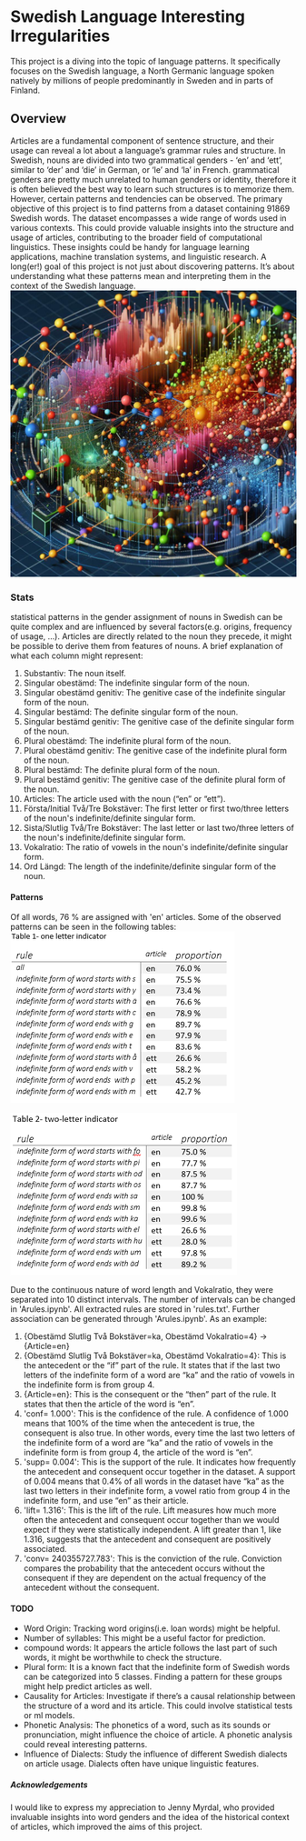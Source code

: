 # Swedish Language Interesting Irregularities
This project is a diving into the topic of language patterns. It specifically focuses on the Swedish language, a North Germanic language spoken natively by millions of people predominantly in Sweden and in parts of Finland.

## Overview

Articles are a fundamental component of sentence structure, and their usage can reveal a lot about a language’s grammar rules and structure. 
In Swedish, nouns are divided into two grammatical genders - ‘en’ and ‘ett’, similar to ‘der’ and ‘die’ in German, or ‘le’ and ‘la’ in French. grammatical genders are pretty much unrelated to human genders or identity, therefore it is often believed the best way to learn such structures is to memorize them.
However, certain patterns and tendencies can be observed. 
The primary objective of this project is to find patterns from a dataset containing 91869 Swedish words. The dataset encompasses a wide range of words used in various contexts. 
This could provide valuable insights into the structure and usage of articles, contributing to the broader field of computational linguistics. These insights could be handy for language learning applications, machine translation systems, and linguistic research.
A long(er!) goal of this project is not just about discovering patterns. It’s about understanding what these patterns mean and interpreting them in the context of the Swedish language.
<img src="https://github.com/Hirbod-JORFlint/Language-Analysis/blob/37354651a50452b4405371818d48e06aa711002f/Stage_2/Swedish/props/Pattern_mining_connections.jpeg"></img>

### Stats
statistical patterns in the gender assignment of nouns in Swedish can be quite complex and are influenced by several factors(e.g. origins, frequency of usage, ...). 
Articles are directly related to the noun they precede, it might be possible to derive them from features of nouns. A brief explanation of what each column might represent:
1. Substantiv: The noun itself.
2. Singular obestämd: The indefinite singular form of the noun.
3. Singular obestämd genitiv: The genitive case of the indefinite singular form of the noun.
4. Singular bestämd: The definite singular form of the noun.
5. Singular bestämd genitiv: The genitive case of the definite singular form of the noun.
6. Plural obestämd: The indefinite plural form of the noun.
7. Plural obestämd genitiv: The genitive case of the indefinite plural form of the noun.
8. Plural bestämd: The definite plural form of the noun.
9. Plural bestämd genitiv: The genitive case of the definite plural form of the noun.
10. Articles: The article used with the noun (“en” or “ett”).
11. Första/Initial Två/Tre Bokstäver: The first letter or first two/three letters of the noun's indefinite/definite singular form. 
12. Sista/Slutlig Två/Tre Bokstäver: The last letter or last two/three letters of the noun's indefinite/definite singular form. 
13. Vokalratio: The ratio of vowels in the noun's indefinite/definite singular form.
14. Ord Längd: The length of the indefinite/definite singular form of the noun.
	
#### Patterns

Of all words, 76 % are assigned with 'en' articles. Some of the observed patterns can be seen in the following tables:
<img src="https://github.com/Hirbod-JORFlint/Language-Analysis/blob/8910c1146223b0c1632593dffe9219773f7d7523/Stage_2/Swedish/props/Table_1.PNG"></img>


<img src="https://github.com/Hirbod-JORFlint/Language-Analysis/blob/8910c1146223b0c1632593dffe9219773f7d7523/Stage_2/Swedish/props/Table_2.PNG"></img>


Due to the continuous nature of word length and Vokalratio, they were separated into 10 distinct intervals. The number of intervals can be changed in 'Arules.ipynb'.
All extracted rules are stored in 'rules.txt'. Further association can be generated through 'Arules.ipynb'. As an example:
1. {Obestämd Slutlig Två Bokstäver=ka, Obestämd Vokalratio=4} -> {Article=en}
2. {Obestämd Slutlig Två Bokstäver=ka, Obestämd Vokalratio=4}: This is the antecedent or the “if” part of the rule. It states that if the last two letters of the indefinite form of a word are “ka” and the ratio of vowels in the indefinite form is from group 4.
3. {Article=en}: This is the consequent or the “then” part of the rule. It states that then the article of the word is “en”.
4. 'conf= 1.000': This is the confidence of the rule. A confidence of 1.000 means that 100% of the time when the antecedent is true, the consequent is also true. In other words, every time the last two letters of the indefinite form of a word are “ka” and the ratio of vowels in the indefinite form is from group 4, the article of the word is “en”.
5. 'supp= 0.004': This is the support of the rule. It indicates how frequently the antecedent and consequent occur together in the dataset. A support of 0.004 means that 0.4% of all words in the dataset have “ka” as the last two letters in their indefinite form, a vowel ratio from group 4 in the indefinite form, and use “en” as their article.
6. 'lift= 1.316': This is the lift of the rule. Lift measures how much more often the antecedent and consequent occur together than we would expect if they were statistically independent. A lift greater than 1, like 1.316, suggests that the antecedent and consequent are positively associated.
7. 'conv= 240355727.783': This is the conviction of the rule. Conviction compares the probability that the antecedent occurs without the consequent if they are dependent on the actual frequency of the antecedent without the consequent.

#### TODO

- Word Origin: Tracking word origins(i.e. loan words) might be helpful.
- Number of syllables: This might be a useful factor for prediction.
- compound words: It appears the article follows the last part of such words, it might be worthwhile to check the structure.
- Plural form: It is a known fact that the indefinite form of Swedish words can be categorized into 5 classes. Finding a pattern for these groups might help predict articles as well.
- Causality for Articles: Investigate if there’s a causal relationship between the structure of a word and its article. This could involve statistical tests or ml models.
- Phonetic Analysis: The phonetics of a word, such as its sounds or pronunciation, might influence the choice of article. A phonetic analysis could reveal interesting patterns.
- Influence of Dialects: Study the influence of different Swedish dialects on article usage. Dialects often have unique linguistic features.

##### Acknowledgements

I would like to express my appreciation to Jenny Myrdal, who provided invaluable insights into word genders and the idea of the historical context of articles, which improved the aims of this project. 


